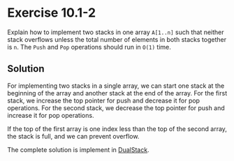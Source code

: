# Exercise 10.1-2

Explain how to implement two stacks in one array `A[1..n]` such that neither stack overflows unless the total number of elements in both stacks together is `n`. The `Push` and `Pop` operations should run in `O(1)` time.

## Solution

For implementing two stacks in a single array, we can start one stack at the beginning of the array and another stack at the end of the array. For the first stack, we increase the top pointer for push and decrease it for pop operations. For the second stack, we decrease the top pointer for push and increase it for pop operations.

If the top of the first array is one index less than the top of the second array, the stack is full, and we can prevent overflow.

The complete solution is implement in [DualStack](https://raw.githubusercontent.com/iusmaharjan/dsa-python/main/datastructures/dual_stack.py).

